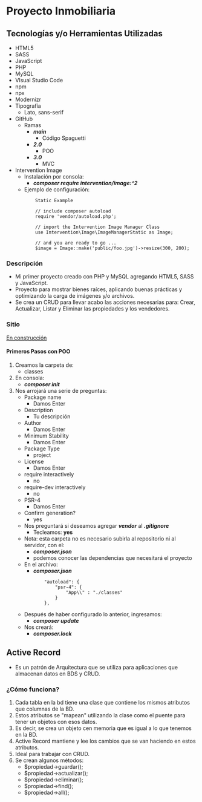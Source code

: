 # Proyecto Inmobiliaria

## Tecnologías y/o Herramientas Utilizadas

- HTML5
- SASS
- JavaScript
- PHP
- MySQL
- VIsual Studio Code
- npm
- npx
- Modernizr
- Tipografía
    - Lato, sans-serif
- GitHub
    - Ramas
        - **_main_**
            - Código Spaguetti
        - **_2.0_**
            - POO
        - **_3.0_**
            - MVC
- Intervention Image
    - Instalación por consola:
        - **_composer require intervention/image:^2_**
    - Ejemplo de configuración:
        ```
            Static Example

            // include composer autoload
            require 'vendor/autoload.php';

            // import the Intervention Image Manager Class
            use Intervention\Image\ImageManagerStatic as Image;

            // and you are ready to go ...
            $image = Image::make('public/foo.jpg')->resize(300, 200);
        ```

### Descripción

- Mi primer proyecto creado con PHP y MySQL agregando HTML5, SASS y JavaScript.
- Proyecto para mostrar bienes raíces, aplicando buenas prácticas y optimizando la carga de imágenes y/o archivos.
- Se crea un CRUD para llevar acabo las acciones necesarias para: Crear, Actualizar, Listar y Eliminar las propiedades y los vendedores.

### Sitio

[En construcción](...)

#### Primeros Pasos con POO

1. Creamos la carpeta de:
    - classes
1. En consola:
    - **_composer init_**
1. Nos arrojará una serie de preguntas:
    - Package name
        - Damos Enter
    - Description
        - Tu descripción
    - Author
        - Damos Enter
    - Minimum Stability
        - Damos Enter
    - Package Type
        - project
    - License
        - Damos Enter
    - require interactively
        - no
    - require-dev interactively
        - no
    - PSR-4
        - Damos Enter
    - Confirm generation?
        - yes
    - Nos preguntará si deseamos agregar **_vendor_** al **_.gitignore_**
        - Tecleamos: **yes**
    - Nota: esta carpeta no es necesario subirla al repositorio ni al servidor, con el:
        - **_composer.json_**
        - podemos conocer las dependencias que necesitará el proyecto
    - En el archivo:
        - **_composer.json_**
            ```
                "autoload": {
                    "psr-4": {
                        "App\\" : "./classes"
                    }
                },
            ```
    - Después de haber configurado lo anterior, ingresamos:
        - **_composer update_**
    - Nos creará:
        - **_composer.lock_**

## Active Record

- Es un patrón de Arquitectura que se utiliza para aplicaciones que almacenan datos en BDS y CRUD.

### ¿Cómo funciona?

1. Cada tabla en la bd tiene una clase que contiene los mismos atributos que columnas de la BD.
1. Estos atributos se "mapean" utilizando la clase como el puente para tener un objetos con esos datos.
1. Es decir, se crea un objeto cen memoria que es igual a lo que tenemos en la BD.
1. Active Record mantiene y lee los cambios que se van haciendo en estos atributos.
1. Ideal para trabajar con CRUD.
1. Se crean algunos métodos:
    - $propiedad->guardar();
    - $propiedad->actualizar();
    - $propiedad->eliminar();
    - $propiedad->find();
    - $propiedad->all();
